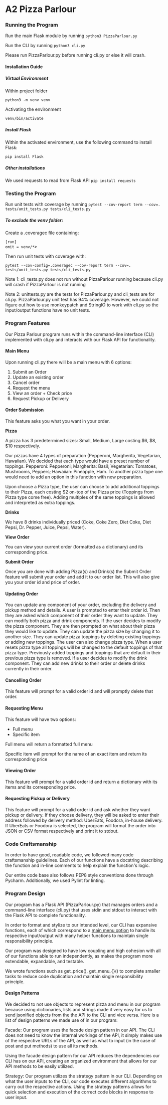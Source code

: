 # A2 Pizza Parlour

### Running the Program
Run the main Flask module by running `python3 PizzaParlour.py`

Run the CLI by running `python3 cli.py`

Please run PizzaParlour.py before running cli.py or else it will crash.

#### Installation Guide
##### Virtual Environment
Within project folder 

`python3 -m venv venv`

Activating the environment

`venv/bin/activate`

##### Install Flask

Within the activated environment, use the following command to install Flask:

`pip install Flask`

##### Other installations

We used requests to read from Flask API
`pip install requests`

### Testing the Program
Run unit tests with coverage by running `pytest --cov-report term --cov=. tests/unit_tests.py tests/cli_tests.py`

##### To exclude the venv folder:
Create a .coveragec file containing:
<pre><code>[run]
omit = venv/*</code>></pre>

Then run unit tests with coverage with:

`pytest --cov-config=.coveragec --cov-report term --cov=. tests/unit_tests.py tests/cli_tests.py` 

Note 1: cli_tests.py does not run without PizzaParlour running because cli.py will
crash if PizzaParlour is not running

Note 2: unittests.py are the tests for PizzaParlour.py and cli_tests are for
cli.py. PizzaParlour.py unit test has 94% coverage. However, we could not 
figure out how to use monkeypatch and StringIO to work with cli.py so the 
input/output functions have no unit tests.

### Program Features

Our Pizza Parlour program runs within the command-line interface (CLI) 
implemented with cli.py and interacts with our Flask API for functionality.

#### Main Menu

Upon running cli.py there will be a main menu with 6 options:

1. Submit an Order
2. Update an existing order
3. Cancel order
4. Request the menu
5. View an order + Check price
6. Request Pickup or Delivery

#### Order Submission
This feature asks you what you want in your order. 

**Pizza**

A pizza has 3 predetermined sizes: Small, Medium, Large 
costing $6, $8, $10 respectively. 

Our pizzas have 4 types of preparation (Pepperoni, Margherita, 
Vegetarian, Hawaiian). We decided that each type would have a preset
number of toppings. Pepperoni: Pepperoni; Margherita: Basil;
Vegetarian: Tomatoes, Mushrooms, Peppers; Hawaiian: Pineapple, Ham. To
another pizza type one would need to add an option in this function 
with new preparation.

Upon choose a Pizza type, the user can choose to add additional toppings
to their Pizza, each costing $2 on-top of the Pizza price (Toppings from
Pizza type come free). Adding multiples of the same toppings is allowed
and interpreted as extra toppings.

**Drinks**

We have 8 drinks individually priced (Coke, Coke Zero, Diet Coke, Diet Pepsi,
Dr. Pepper, Juice, Pepsi, Water).

**View Order**

You can view your current order (formatted as a dictionary) and its 
corresponding price.

**Submit Order**

Once you are done with adding Pizza(s) and Drink(s) the Submit Order
feature will submit your order and add it to our order list. This will
also give you your order id and price of order.

#### Updating Order
You can update any component of your order, excluding the delivery and pickup method and details. 
A user is prompted to enter their order id. Then they are asked which component of their order they want to update. They can modify both pizza and drink components. 
If the user decides to modify the pizza component. They are then prompted on what about their pizza they would like to update. They can update the pizza size by changing it to another size. They can update pizza toppings by deleting existing toppings or adding new toppings. The user can also change pizza type. When a user resets pizza type all toppings will be changed to the default toppings of that pizza type. Previously added toppings and toppings that are default in their previous pizza type is removed. 
If a user decides to modify the drink component. They can add new drinks to their order or delete drinks currently in their order.

#### Cancelling Order
This feature will prompt for a valid order id and will promptly delete
that order.

#### Requesting Menu
This feature will have two options:
* Full menu
* Specific item

Full menu will return a formatted full menu

Specific item will prompt for the name of an exact item and return its
corresponding price

#### Viewing Order
This feature will prompt for a valid order id and return a dictionary with
its items and its corresponding price.

#### Requesting Pickup or Delivery
This feature will prompt for a valid order id and ask whether they want
pickup or delivery. If they choose delivery, they will be asked to enter
their address followed by delivery method: UberEats, Foodora, in-house
delivery. If UberEats or Foodora is selected, the program will format
the order into JSON or CSV format respectively and print it to stdout.

### Code Craftsmanship

In order to have good, readable code, we followed many code craftsmanship
guidelines. Each of our functions have a docstring describing the function
and in-line comments to help explain the function's logic.

Our entire code base also follows PEP8 style conventions done through 
Pycharm. Additionally, we used Pylint for linting. 

### Program Design
Our program has a Flask API (PizzaParlour.py) that manages orders and a
command-line interface (cli.py) that uses stdin and stdout to interact
with the Flask API to complete functionality.

In order to format and stylize to our intended level, our CLI has expansive
functions, each of which correspond to a [main menu option](#Main-Menu) to
handle its respective input/output with many helper functions to maintain
single responsibility principle.

Our program was designed to have low coupling and high cohesion with all of
our functions able to run independently, as makes the program more extendable, 
expandable, and testable. 

We wrote functions such as get_price(), get_menu_{}() to complete smaller
tasks to reduce code duplication and maintain single responsibility principle. 

#### Design Patterns
We decided to not use objects to represent pizza and menu in our program because using dictionaries, lists and strings made it very easy for us to send jsonified objects from the the API to the CLI and vice versa. Here is a list of design patterns we made use of in our program: 

Facade:
Our program uses the facade design pattern in our API. The CLI does not need to know the internal workings of the API, it simply makes use of the respective URLs of the API, as well as what to input (in the case of post and put methods) to use all its methods. 

Using the facade design pattern for our API reduces the dependencies our CLI has on our API, creating an organized environment that allows for our API methods to be easily utilized. 

Strategy:
Our program utilizes the strategy pattern in our CLI. Depending on what the user inputs to the CLI, our code executes different algorithms to carry out the respective actions. 
Using the strategy patterns allows for quick selection and execution of the correct code blocks in response to user input. 
